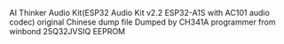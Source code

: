 AI Thinker Audio Kit(ESP32 Audio Kit v2.2  ESP32-A1S with AC101 audio codec) original Chinese dump file
Dumped by CH341A programmer from winbond 25Q32JVSIQ EEPROM

